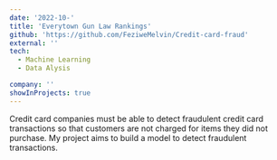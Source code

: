 ```yaml
---
date: '2022-10-'
title: 'Everytown Gun Law Rankings'
github: 'https://github.com/FeziweMelvin/Credit-card-fraud'
external: ''
tech:
  - Machine Learning
  - Data Alysis

company: ''
showInProjects: true
---
```

Credit card companies must be able to detect fraudulent credit card transactions so that customers are not charged for items they did not purchase. My project aims to build a model to detect fraudulent transactions.